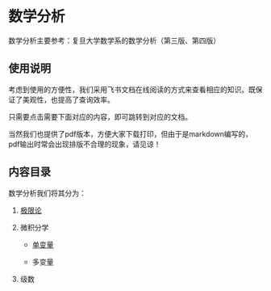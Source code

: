 # 数学分析
数学分析主要参考：复旦大学数学系的数学分析（第三版、第四版）

## 使用说明
考虑到使用的方便性，我们采用飞书文档在线阅读的方式来查看相应的知识。既保证了美观性，也提高了查询效率。

只需要点击需要下面对应的内容，即可跳转到对应的文档。

当然我们也提供了pdf版本，方便大家下载打印，但由于是markdown编写的，pdf输出时常会出现排版不合理的现象，请见谅！

## 内容目录
数学分析我们将其分为：

1. [极限论](https://jl8zeuecxp.feishu.cn/docx/FApsd1XimoDm2Mxy6nbclPssnOd?from=from_copylink)

2. 微积分学

   - [单变量](https://jl8zeuecxp.feishu.cn/docx/AVw7dUqTZoXatlxpzR2c82ukndc?from=from_copylink)
   
   - 多变量

3. 级数
